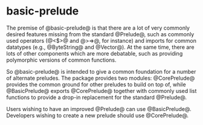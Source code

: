 basic-prelude
=============

The premise of @basic-prelude@ is that there are a lot of very commonly desired features missing from the standard @Prelude@, such as commonly used operators (@\<$\>@ and @>=>@, for instance) and imports for common datatypes (e.g., @ByteString@ and @Vector@). At the same time, there are lots of other components which are more debatable, such as providing polymorphic versions of common functions.

So @basic-prelude@ is intended to give a common foundation for a number of alternate preludes. The package provides two modules: @CorePrelude@ provides the common ground for other preludes to build on top of, while @BasicPrelude@ exports @CorePrelude@ together with commonly used list functions to provide a drop-in replacement for the standard @Prelude@.

Users wishing to have an improved @Prelude@ can use @BasicPrelude@. Developers wishing to create a new prelude should use @CorePrelude@.
